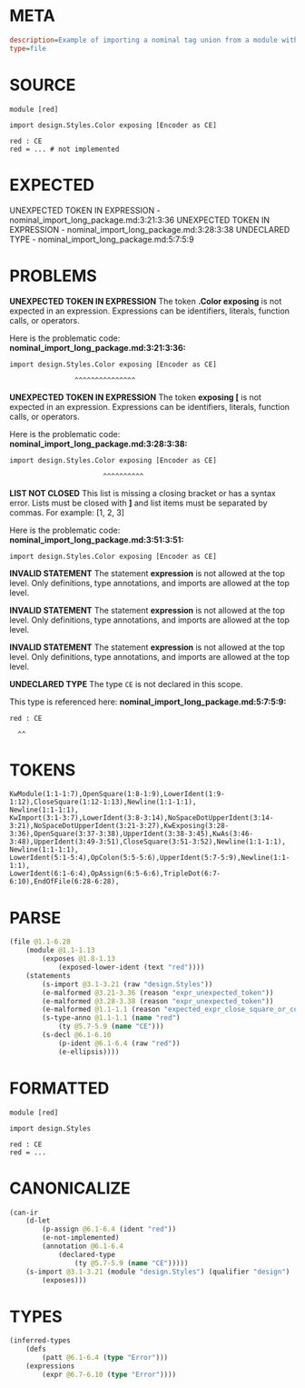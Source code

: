 # META
~~~ini
description=Example of importing a nominal tag union from a module within a package, and renaming it using `as`
type=file
~~~
# SOURCE
~~~roc
module [red]

import design.Styles.Color exposing [Encoder as CE]

red : CE
red = ... # not implemented
~~~
# EXPECTED
UNEXPECTED TOKEN IN EXPRESSION - nominal_import_long_package.md:3:21:3:36
UNEXPECTED TOKEN IN EXPRESSION - nominal_import_long_package.md:3:28:3:38
UNDECLARED TYPE - nominal_import_long_package.md:5:7:5:9
# PROBLEMS
**UNEXPECTED TOKEN IN EXPRESSION**
The token **.Color exposing** is not expected in an expression.
Expressions can be identifiers, literals, function calls, or operators.

Here is the problematic code:
**nominal_import_long_package.md:3:21:3:36:**
```roc
import design.Styles.Color exposing [Encoder as CE]
```
                    ^^^^^^^^^^^^^^^


**UNEXPECTED TOKEN IN EXPRESSION**
The token **exposing [** is not expected in an expression.
Expressions can be identifiers, literals, function calls, or operators.

Here is the problematic code:
**nominal_import_long_package.md:3:28:3:38:**
```roc
import design.Styles.Color exposing [Encoder as CE]
```
                           ^^^^^^^^^^


**LIST NOT CLOSED**
This list is missing a closing bracket or has a syntax error.
Lists must be closed with **]** and list items must be separated by commas.
For example:     [1, 2, 3]

Here is the problematic code:
**nominal_import_long_package.md:3:51:3:51:**
```roc
import design.Styles.Color exposing [Encoder as CE]
```
                                                  


**INVALID STATEMENT**
The statement **expression** is not allowed at the top level.
Only definitions, type annotations, and imports are allowed at the top level.

**INVALID STATEMENT**
The statement **expression** is not allowed at the top level.
Only definitions, type annotations, and imports are allowed at the top level.

**INVALID STATEMENT**
The statement **expression** is not allowed at the top level.
Only definitions, type annotations, and imports are allowed at the top level.

**UNDECLARED TYPE**
The type ``CE`` is not declared in this scope.

This type is referenced here:
**nominal_import_long_package.md:5:7:5:9:**
```roc
red : CE
```
      ^^


# TOKENS
~~~zig
KwModule(1:1-1:7),OpenSquare(1:8-1:9),LowerIdent(1:9-1:12),CloseSquare(1:12-1:13),Newline(1:1-1:1),
Newline(1:1-1:1),
KwImport(3:1-3:7),LowerIdent(3:8-3:14),NoSpaceDotUpperIdent(3:14-3:21),NoSpaceDotUpperIdent(3:21-3:27),KwExposing(3:28-3:36),OpenSquare(3:37-3:38),UpperIdent(3:38-3:45),KwAs(3:46-3:48),UpperIdent(3:49-3:51),CloseSquare(3:51-3:52),Newline(1:1-1:1),
Newline(1:1-1:1),
LowerIdent(5:1-5:4),OpColon(5:5-5:6),UpperIdent(5:7-5:9),Newline(1:1-1:1),
LowerIdent(6:1-6:4),OpAssign(6:5-6:6),TripleDot(6:7-6:10),EndOfFile(6:28-6:28),
~~~
# PARSE
~~~clojure
(file @1.1-6.28
	(module @1.1-1.13
		(exposes @1.8-1.13
			(exposed-lower-ident (text "red"))))
	(statements
		(s-import @3.1-3.21 (raw "design.Styles"))
		(e-malformed @3.21-3.36 (reason "expr_unexpected_token"))
		(e-malformed @3.28-3.38 (reason "expr_unexpected_token"))
		(e-malformed @1.1-1.1 (reason "expected_expr_close_square_or_comma"))
		(s-type-anno @1.1-1.1 (name "red")
			(ty @5.7-5.9 (name "CE")))
		(s-decl @6.1-6.10
			(p-ident @6.1-6.4 (raw "red"))
			(e-ellipsis))))
~~~
# FORMATTED
~~~roc
module [red]

import design.Styles

red : CE
red = ...
~~~
# CANONICALIZE
~~~clojure
(can-ir
	(d-let
		(p-assign @6.1-6.4 (ident "red"))
		(e-not-implemented)
		(annotation @6.1-6.4
			(declared-type
				(ty @5.7-5.9 (name "CE")))))
	(s-import @3.1-3.21 (module "design.Styles") (qualifier "design")
		(exposes)))
~~~
# TYPES
~~~clojure
(inferred-types
	(defs
		(patt @6.1-6.4 (type "Error")))
	(expressions
		(expr @6.7-6.10 (type "Error"))))
~~~
